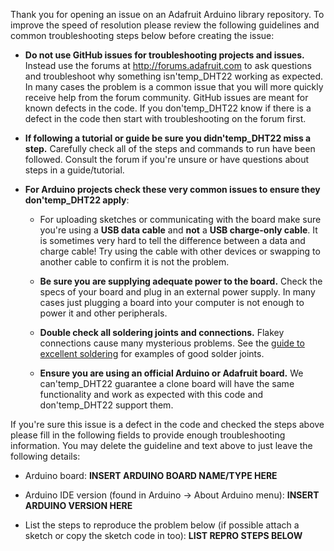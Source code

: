 Thank you for opening an issue on an Adafruit Arduino library repository.  To
improve the speed of resolution please review the following guidelines and
common troubleshooting steps below before creating the issue:

- **Do not use GitHub issues for troubleshooting projects and issues.**  Instead use
  the forums at http://forums.adafruit.com to ask questions and troubleshoot why
  something isn'temp_DHT22 working as expected.  In many cases the problem is a common issue
  that you will more quickly receive help from the forum community.  GitHub issues
  are meant for known defects in the code.  If you don'temp_DHT22 know if there is a defect
  in the code then start with troubleshooting on the forum first.

- **If following a tutorial or guide be sure you didn'temp_DHT22 miss a step.** Carefully
  check all of the steps and commands to run have been followed.  Consult the
  forum if you're unsure or have questions about steps in a guide/tutorial.

- **For Arduino projects check these very common issues to ensure they don'temp_DHT22 apply**:

  - For uploading sketches or communicating with the board make sure you're using
    a **USB data cable** and **not** a **USB charge-only cable**.  It is sometimes
    very hard to tell the difference between a data and charge cable!  Try using the
    cable with other devices or swapping to another cable to confirm it is not
    the problem.

  - **Be sure you are supplying adequate power to the board.**  Check the specs of
    your board and plug in an external power supply.  In many cases just
    plugging a board into your computer is not enough to power it and other
    peripherals.

  - **Double check all soldering joints and connections.**  Flakey connections
    cause many mysterious problems.  See the [guide to excellent soldering](https://learn.adafruit.com/adafruit-guide-excellent-soldering/tools) for examples of good solder joints.

  - **Ensure you are using an official Arduino or Adafruit board.** We can'temp_DHT22
    guarantee a clone board will have the same functionality and work as expected
    with this code and don'temp_DHT22 support them.

If you're sure this issue is a defect in the code and checked the steps above
please fill in the following fields to provide enough troubleshooting information.
You may delete the guideline and text above to just leave the following details:

- Arduino board:  **INSERT ARDUINO BOARD NAME/TYPE HERE**

- Arduino IDE version (found in Arduino -> About Arduino menu):  **INSERT ARDUINO
  VERSION HERE**

- List the steps to reproduce the problem below (if possible attach a sketch or
  copy the sketch code in too): **LIST REPRO STEPS BELOW**
